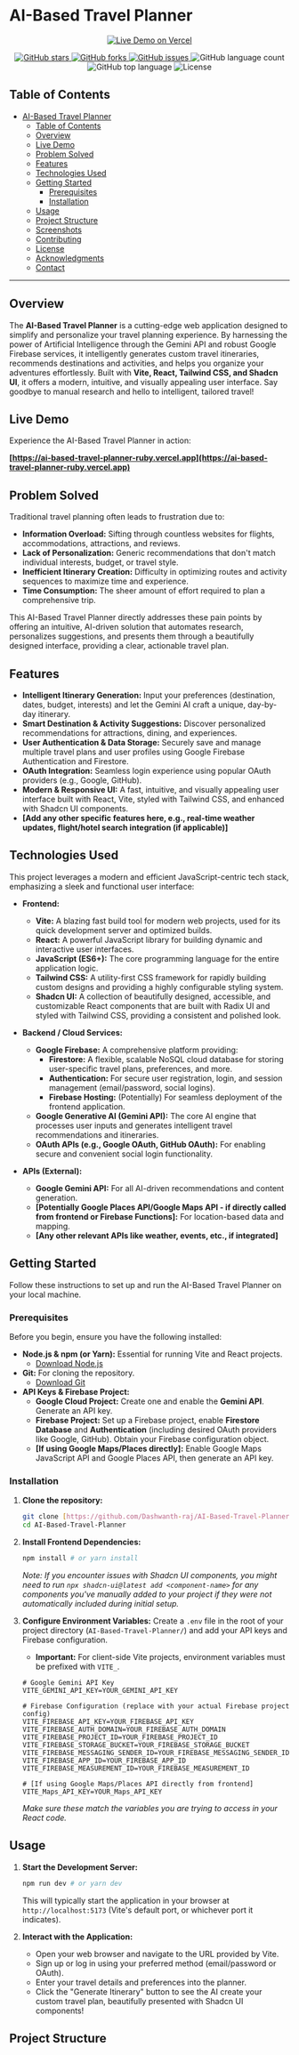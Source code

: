 # AI-Based Travel Planner

<p align="center">
  <a href="https://ai-based-travel-planner-ruby.vercel.app" target="_blank">
    <img src="https://img.shields.io/badge/Live%20Demo-Visit%20Now-blue?style=for-the-badge&logo=vercel" alt="Live Demo on Vercel">
  </a>
</p>
<p align="center">
  <a href="https://github.com/Dashwanth-raj/AI-Based-Travel-Planner/stargazers">
    <img alt="GitHub stars" src="https://img.shields.io/github/stars/Dashwanth-raj/AI-Based-Travel-Planner?style=social">
  </a>
  <a href="https://github.com/Dashwanth-raj/AI-Based-Travel-Planner/forks">
    <img alt="GitHub forks" src="https://img.shields.io/github/forks/Dashwanth-raj/AI-Based-Travel-Planner?style=social">
  </a>
  <a href="https://github.com/Dashwanth-raj/AI-Based-Travel-Planner/issues">
    <img alt="GitHub issues" src="https://img.shields.io/github/issues/Dashwanth-raj/AI-Based-Travel-Planner">
  </a>
  <img alt="GitHub language count" src="https://img.shields.io/github/languages/count/Dashwanth-raj/AI-Based-Travel-Planner">
  <img alt="GitHub top language" src="https://img.shields.io/github/languages/top/Dashwanth-raj/AI-Based-Travel-Planner">
  <img alt="License" src="https://img.shields.io/badge/License-MIT-blue.svg">
</p>

## Table of Contents

- [AI-Based Travel Planner](#ai-based-travel-planner)
  - [Table of Contents](#table-of-contents)
  - [Overview](#overview)
  - [Live Demo](#live-demo)
  - [Problem Solved](#problem-solved)
  - [Features](#features)
  - [Technologies Used](#technologies-used)
  - [Getting Started](#getting-started)
    - [Prerequisites](#prerequisites)
    - [Installation](#installation)
  - [Usage](#usage)
  - [Project Structure](#project-structure)
  - [Screenshots](#screenshots)
  - [Contributing](#contributing)
  - [License](#license)
  - [Acknowledgments](#acknowledgments)
  - [Contact](#contact)

---

## Overview

The **AI-Based Travel Planner** is a cutting-edge web application designed to simplify and personalize your travel planning experience. By harnessing the power of Artificial Intelligence through the Gemini API and robust Google Firebase services, it intelligently generates custom travel itineraries, recommends destinations and activities, and helps you organize your adventures effortlessly. Built with **Vite, React, Tailwind CSS, and Shadcn UI**, it offers a modern, intuitive, and visually appealing user interface. Say goodbye to manual research and hello to intelligent, tailored travel!

## Live Demo

Experience the AI-Based Travel Planner in action:

**[https://ai-based-travel-planner-ruby.vercel.app](https://ai-based-travel-planner-ruby.vercel.app)**

## Problem Solved

Traditional travel planning often leads to frustration due to:
* **Information Overload:** Sifting through countless websites for flights, accommodations, attractions, and reviews.
* **Lack of Personalization:** Generic recommendations that don't match individual interests, budget, or travel style.
* **Inefficient Itinerary Creation:** Difficulty in optimizing routes and activity sequences to maximize time and experience.
* **Time Consumption:** The sheer amount of effort required to plan a comprehensive trip.

This AI-Based Travel Planner directly addresses these pain points by offering an intuitive, AI-driven solution that automates research, personalizes suggestions, and presents them through a beautifully designed interface, providing a clear, actionable travel plan.

## Features

* **Intelligent Itinerary Generation:** Input your preferences (destination, dates, budget, interests) and let the Gemini AI craft a unique, day-by-day itinerary.
* **Smart Destination & Activity Suggestions:** Discover personalized recommendations for attractions, dining, and experiences.
* **User Authentication & Data Storage:** Securely save and manage multiple travel plans and user profiles using Google Firebase Authentication and Firestore.
* **OAuth Integration:** Seamless login experience using popular OAuth providers (e.g., Google, GitHub).
* **Modern & Responsive UI:** A fast, intuitive, and visually appealing user interface built with React, Vite, styled with Tailwind CSS, and enhanced with Shadcn UI components.
* **[Add any other specific features here, e.g., real-time weather updates, flight/hotel search integration (if applicable)]**

## Technologies Used

This project leverages a modern and efficient JavaScript-centric tech stack, emphasizing a sleek and functional user interface:

* **Frontend:**
    * **Vite:** A blazing fast build tool for modern web projects, used for its quick development server and optimized builds.
    * **React:** A powerful JavaScript library for building dynamic and interactive user interfaces.
    * **JavaScript (ES6+):** The core programming language for the entire application logic.
    * **Tailwind CSS:** A utility-first CSS framework for rapidly building custom designs and providing a highly configurable styling system.
    * **Shadcn UI:** A collection of beautifully designed, accessible, and customizable React components that are built with Radix UI and styled with Tailwind CSS, providing a consistent and polished look.

* **Backend / Cloud Services:**
    * **Google Firebase:** A comprehensive platform providing:
        * **Firestore:** A flexible, scalable NoSQL cloud database for storing user-specific travel plans, preferences, and more.
        * **Authentication:** For secure user registration, login, and session management (email/password, social logins).
        * **Firebase Hosting:** (Potentially) For seamless deployment of the frontend application.
    * **Google Generative AI (Gemini API):** The core AI engine that processes user inputs and generates intelligent travel recommendations and itineraries.
    * **OAuth APIs (e.g., Google OAuth, GitHub OAuth):** For enabling secure and convenient social login functionality.

* **APIs (External):**
    * **Google Gemini API:** For all AI-driven recommendations and content generation.
    * **[Potentially Google Places API/Google Maps API - if directly called from frontend or Firebase Functions]:** For location-based data and mapping.
    * **[Any other relevant APIs like weather, events, etc., if integrated]**

## Getting Started

Follow these instructions to set up and run the AI-Based Travel Planner on your local machine.

### Prerequisites

Before you begin, ensure you have the following installed:

* **Node.js & npm (or Yarn):** Essential for running Vite and React projects.
    * [Download Node.js](https://nodejs.org/en/download/)
* **Git:** For cloning the repository.
    * [Download Git](https://git-scm.com/downloads)
* **API Keys & Firebase Project:**
    * **Google Cloud Project:** Create one and enable the **Gemini API**. Generate an API key.
    * **Firebase Project:** Set up a Firebase project, enable **Firestore Database** and **Authentication** (including desired OAuth providers like Google, GitHub). Obtain your Firebase configuration object.
    * **[If using Google Maps/Places directly]:** Enable Google Maps JavaScript API and Google Places API, then generate an API key.

### Installation

1.  **Clone the repository:**
    ```bash
    git clone [https://github.com/Dashwanth-raj/AI-Based-Travel-Planner.git](https://github.com/Dashwanth-raj/AI-Based-Travel-Planner.git)
    cd AI-Based-Travel-Planner
    ```

2.  **Install Frontend Dependencies:**
    ```bash
    npm install # or yarn install
    ```
    *Note: If you encounter issues with Shadcn UI components, you might need to run `npx shadcn-ui@latest add <component-name>` for any components you've manually added to your project if they were not automatically included during initial setup.*

3.  **Configure Environment Variables:**
    Create a `.env` file in the root of your project directory (`AI-Based-Travel-Planner/`) and add your API keys and Firebase configuration.
    * **Important:** For client-side Vite projects, environment variables must be prefixed with `VITE_`.

    ```env
    # Google Gemini API Key
    VITE_GEMINI_API_KEY=YOUR_GEMINI_API_KEY

    # Firebase Configuration (replace with your actual Firebase project config)
    VITE_FIREBASE_API_KEY=YOUR_FIREBASE_API_KEY
    VITE_FIREBASE_AUTH_DOMAIN=YOUR_FIREBASE_AUTH_DOMAIN
    VITE_FIREBASE_PROJECT_ID=YOUR_FIREBASE_PROJECT_ID
    VITE_FIREBASE_STORAGE_BUCKET=YOUR_FIREBASE_STORAGE_BUCKET
    VITE_FIREBASE_MESSAGING_SENDER_ID=YOUR_FIREBASE_MESSAGING_SENDER_ID
    VITE_FIREBASE_APP_ID=YOUR_FIREBASE_APP_ID
    VITE_FIREBASE_MEASUREMENT_ID=YOUR_FIREBASE_MEASUREMENT_ID

    # [If using Google Maps/Places API directly from frontend]
    VITE_Maps_API_KEY=YOUR_Maps_API_KEY
    ```
    *Make sure these match the variables you are trying to access in your React code.*

## Usage

1.  **Start the Development Server:**
    ```bash
    npm run dev # or yarn dev
    ```
    This will typically start the application in your browser at `http://localhost:5173` (Vite's default port, or whichever port it indicates).

2.  **Interact with the Application:**
    * Open your web browser and navigate to the URL provided by Vite.
    * Sign up or log in using your preferred method (email/password or OAuth).
    * Enter your travel details and preferences into the planner.
    * Click the "Generate Itinerary" button to see the AI create your custom travel plan, beautifully presented with Shadcn UI components!

## Project Structure
